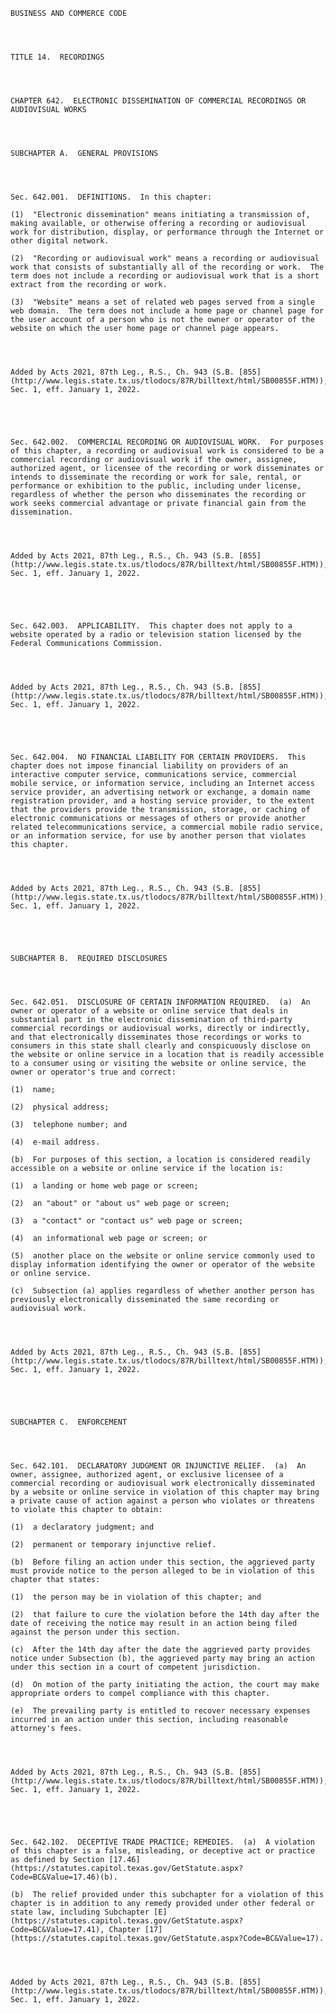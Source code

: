 ﻿
    
    
    	
    					
    
    
    BUSINESS AND COMMERCE CODE
    
      
    
    
    TITLE 14.  RECORDINGS
    
      
    
    
    CHAPTER 642.  ELECTRONIC DISSEMINATION OF COMMERCIAL RECORDINGS OR AUDIOVISUAL WORKS
    
      
    
    
    SUBCHAPTER A.  GENERAL PROVISIONS
    
      
    
    
    Sec. 642.001.  DEFINITIONS.  In this chapter:
    
    (1)  "Electronic dissemination" means initiating a transmission of, making available, or otherwise offering a recording or audiovisual work for distribution, display, or performance through the Internet or other digital network.
    
    (2)  "Recording or audiovisual work" means a recording or audiovisual work that consists of substantially all of the recording or work.  The term does not include a recording or audiovisual work that is a short extract from the recording or work.
    
    (3)  "Website" means a set of related web pages served from a single web domain.  The term does not include a home page or channel page for the user account of a person who is not the owner or operator of the website on which the user home page or channel page appears.
    
    
    
    
    Added by Acts 2021, 87th Leg., R.S., Ch. 943 (S.B. [855](http://www.legis.state.tx.us/tlodocs/87R/billtext/html/SB00855F.HTM)), Sec. 1, eff. January 1, 2022.
    
    
    
    
    
    Sec. 642.002.  COMMERCIAL RECORDING OR AUDIOVISUAL WORK.  For purposes of this chapter, a recording or audiovisual work is considered to be a commercial recording or audiovisual work if the owner, assignee, authorized agent, or licensee of the recording or work disseminates or intends to disseminate the recording or work for sale, rental, or performance or exhibition to the public, including under license, regardless of whether the person who disseminates the recording or work seeks commercial advantage or private financial gain from the dissemination.
    
    
    
    
    Added by Acts 2021, 87th Leg., R.S., Ch. 943 (S.B. [855](http://www.legis.state.tx.us/tlodocs/87R/billtext/html/SB00855F.HTM)), Sec. 1, eff. January 1, 2022.
    
    
    
    
    
    Sec. 642.003.  APPLICABILITY.  This chapter does not apply to a website operated by a radio or television station licensed by the Federal Communications Commission.
    
    
    
    
    Added by Acts 2021, 87th Leg., R.S., Ch. 943 (S.B. [855](http://www.legis.state.tx.us/tlodocs/87R/billtext/html/SB00855F.HTM)), Sec. 1, eff. January 1, 2022.
    
    
    
    
    
    Sec. 642.004.  NO FINANCIAL LIABILITY FOR CERTAIN PROVIDERS.  This chapter does not impose financial liability on providers of an interactive computer service, communications service, commercial mobile service, or information service, including an Internet access service provider, an advertising network or exchange, a domain name registration provider, and a hosting service provider, to the extent that the providers provide the transmission, storage, or caching of electronic communications or messages of others or provide another related telecommunications service, a commercial mobile radio service, or an information service, for use by another person that violates this chapter.
    
    
    
    
    Added by Acts 2021, 87th Leg., R.S., Ch. 943 (S.B. [855](http://www.legis.state.tx.us/tlodocs/87R/billtext/html/SB00855F.HTM)), Sec. 1, eff. January 1, 2022.
    
    
    
    
    
    SUBCHAPTER B.  REQUIRED DISCLOSURES
    
      
    
    
    Sec. 642.051.  DISCLOSURE OF CERTAIN INFORMATION REQUIRED.  (a)  An owner or operator of a website or online service that deals in substantial part in the electronic dissemination of third-party commercial recordings or audiovisual works, directly or indirectly, and that electronically disseminates those recordings or works to consumers in this state shall clearly and conspicuously disclose on the website or online service in a location that is readily accessible to a consumer using or visiting the website or online service, the owner or operator's true and correct:
    
    (1)  name;
    
    (2)  physical address;
    
    (3)  telephone number; and
    
    (4)  e-mail address.
    
    (b)  For purposes of this section, a location is considered readily accessible on a website or online service if the location is:
    
    (1)  a landing or home web page or screen;
    
    (2)  an "about" or "about us" web page or screen;
    
    (3)  a "contact" or "contact us" web page or screen;
    
    (4)  an informational web page or screen; or
    
    (5)  another place on the website or online service commonly used to display information identifying the owner or operator of the website or online service.
    
    (c)  Subsection (a) applies regardless of whether another person has previously electronically disseminated the same recording or audiovisual work.
    
    
    
    
    Added by Acts 2021, 87th Leg., R.S., Ch. 943 (S.B. [855](http://www.legis.state.tx.us/tlodocs/87R/billtext/html/SB00855F.HTM)), Sec. 1, eff. January 1, 2022.
    
    
    
    
    
    SUBCHAPTER C.  ENFORCEMENT
    
      
    
    
    Sec. 642.101.  DECLARATORY JUDGMENT OR INJUNCTIVE RELIEF.  (a)  An owner, assignee, authorized agent, or exclusive licensee of a commercial recording or audiovisual work electronically disseminated by a website or online service in violation of this chapter may bring a private cause of action against a person who violates or threatens to violate this chapter to obtain:
    
    (1)  a declaratory judgment; and
    
    (2)  permanent or temporary injunctive relief.
    
    (b)  Before filing an action under this section, the aggrieved party must provide notice to the person alleged to be in violation of this chapter that states:
    
    (1)  the person may be in violation of this chapter; and
    
    (2)  that failure to cure the violation before the 14th day after the date of receiving the notice may result in an action being filed against the person under this section.
    
    (c)  After the 14th day after the date the aggrieved party provides notice under Subsection (b), the aggrieved party may bring an action under this section in a court of competent jurisdiction.
    
    (d)  On motion of the party initiating the action, the court may make appropriate orders to compel compliance with this chapter.
    
    (e)  The prevailing party is entitled to recover necessary expenses incurred in an action under this section, including reasonable attorney's fees.
    
    
    
    
    Added by Acts 2021, 87th Leg., R.S., Ch. 943 (S.B. [855](http://www.legis.state.tx.us/tlodocs/87R/billtext/html/SB00855F.HTM)), Sec. 1, eff. January 1, 2022.
    
    
    
    
    
    Sec. 642.102.  DECEPTIVE TRADE PRACTICE; REMEDIES.  (a)  A violation of this chapter is a false, misleading, or deceptive act or practice as defined by Section [17.46](https://statutes.capitol.texas.gov/GetStatute.aspx?Code=BC&Value=17.46)(b).
    
    (b)  The relief provided under this subchapter for a violation of this chapter is in addition to any remedy provided under other federal or state law, including Subchapter [E](https://statutes.capitol.texas.gov/GetStatute.aspx?Code=BC&Value=17.41), Chapter [17](https://statutes.capitol.texas.gov/GetStatute.aspx?Code=BC&Value=17).
    
    
    
    
    Added by Acts 2021, 87th Leg., R.S., Ch. 943 (S.B. [855](http://www.legis.state.tx.us/tlodocs/87R/billtext/html/SB00855F.HTM)), Sec. 1, eff. January 1, 2022.
    
    
    
    
    				
